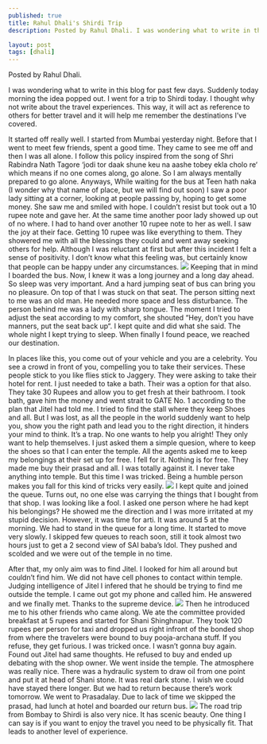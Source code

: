 ```yaml
---
published: true
title: Rahul Dhali's Shirdi Trip
description: Posted by Rahul Dhali. I was wondering what to write in this blog for past few days. Suddenly today morning the idea popped out. I went for a trip to Shirdi today. I thought why not write about the travel experiences. This way, it will act as reference to others for better travel and it will help me remember the destinations I’ve covered.

layout: post
tags: [dhali]
---
```

Posted by Rahul Dhali.

I was wondering what to write in this blog for past few days. Suddenly today morning the idea popped out. I went for a trip to Shirdi today. I thought why not write about the travel experiences. This way, it will act as reference to others for better travel and it will help me remember the destinations I’ve covered.

It started off really well. I started from Mumbai yesterday night. Before that I went to meet few friends, spent a good time. They came to see me off and then I was all alone. I follow this policy inspired from the song of Shri Rabindra Nath Tagore ‘jodi tor daak shune keu na aashe tobey ekla cholo re‘ which means if no one comes along, go alone. So I am always mentally prepared to go alone. Anyways, While waiting for the bus at Teen hath naka (I wonder why that name of place, but we will find out soon) I saw a poor lady sitting at a corner, looking at people passing by, hoping to get some money. She saw me and smiled with hope. I couldn’t resist but took out a 10 rupee note and gave her. At the same time another poor lady showed up out of no where. I had to hand over another 10 rupee note to her as well. I saw the joy at their face. Getting 10 rupee was like everything to them. They showered me with all the blessings they could and went away seeking others for help. Although I was reluctant at first but after this incident I felt a sense of positivity. I don’t know what this feeling was, but certainly know that people can be happy under any circumstances.
![](https://scontent-iad3-1.xx.fbcdn.net/hphotos-xat1/t31.0-8/12371195_424475257747138_363780470914932930_o.jpg?efg=eyJpIjoiYiJ9)
Keeping that in mind I boarded the bus. Now, I knew it was a long journey and a long day ahead. So sleep was very important. And a hard jumping seat of bus can bring you no pleasure. On top of that I was stuck on that seat. The person sitting next to me was an old man. He needed more space and less disturbance. The person behind me was a lady with sharp tongue. The moment I tried to adjust the seat according to my comfort, she shouted “Hey, don’t you have manners, put the seat back up“. I kept quite and did what she said. The whole night I kept trying to sleep. When finally I found peace, we reached our destination.

In places like this, you come out of your vehicle and you are a celebrity. You see a crowd in front of you, compelling you to take their services. These people stick to you like flies stick to Jaggery. They were asking to take their hotel for rent. I just needed to take a bath. Their was a option for that also. They take 30 Rupees and allow you to get fresh at their bathroom. I took bath, gave him the money and went strait to GATE No. 1 according to the plan that Jitel had told me. I tried to find the stall where they keep Shoes and all. But I was lost, as all the people in the world suddenly want to help you, show you the right path and lead you to the right direction, it hinders your mind to think. It’s a trap. No one wants to help you alright! They only want to help themselves. I just asked them a simple quesion, where to keep the shoes so that I can enter the temple. All the agents asked me to keep my belongings at their set up for free. I fell for it. Nothing is for free. They made me buy their prasad and all. I was totally against it. I never take anything into temple. But this time I was tricked. Being a humble person makes you fall for this kind of tricks very easily.
![](https://scontent-ams3-1.xx.fbcdn.net/v/t1.0-9/fr/cp0/e15/q65/12279041_424475237747140_1781989430740218607_n.jpg?efg=eyJpIjoiYiJ9&oh=0c93518d8b1ea82e463f36889341cf60&oe=58147742)
I kept quite and joined the queue. Turns out, no one else was carrying the things that I bought from that shop. I was looking like a fool. I asked one person where he had kept his belongings? He showed me the direction and I was more irritated at my stupid decision. However, it was time for arti. It was around 5 at the morning. We had to stand in the queue for a long time. It started to move very slowly. I skipped few queues to reach soon, still it took almost two hours just to get a 2 second view of SAI baba’s Idol. They pushed and scolded and we were out of the temple in no time.

After that, my only aim was to find Jitel. I looked for him all around but couldn’t find him. We did not have cell phones to contact within temple. Judging intelligence of Jitel I infered that he should be trying to find me outside the temple. I came out got my phone and called him. He answered and we finally met. Thanks to the supreme device.
![](https://scontent-ams3-1.xx.fbcdn.net/t31.0-8/fr/cp0/e15/q65/12363266_424544927740171_8109990538985854782_o.jpg?efg=eyJpIjoiYiJ9)
Then he introduced me to his other friends who came along. We ate the committee provided breakfast at 5 rupees and started for Shani Shinghnapur. They took 120 rupees per person for taxi and dropped us right infront of the bonded shop from where the travelers were bound to buy pooja-archana stuff. If you refuse, they get furious. I was tricked once. I wasn’t gonna buy again. Found out Jitel had same thoughts. He refused to buy and ended up debating with the shop owner. We went inside the temple. The atmosphere was really nice. There was a hydraulic system to draw oil from one point and put it at head of Shani stone. It was real dark stone. I wish we could have stayed there longer. But we had to return because there’s work tomorrow. We went to Prasadalay. Due to lack of time we skipped the prasad, had lunch at hotel and boarded our return bus.
![](https://scontent-iad3-1.xx.fbcdn.net/hphotos-xpa1/t31.0-8/11234000_424475261080471_4870763683287568768_o.jpg?efg=eyJpIjoiYiJ9)
The road trip from Bombay to Shirdi is also very nice. It has scenic beauty. One thing I can say is if you want to enjoy the travel you need to be physically fit. That leads to another level of experience.
